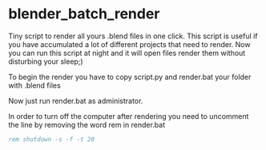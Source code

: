 # blender_batch_render

Tiny script to render all yours .blend files in one click.
This script is useful if you have accumulated a lot of different projects that need to render. Now you can run this script at night and it will open files render them without disturbing your sleep;)

To begin the render you have to copy script.py and render.bat your folder with .blend files

Now just run render.bat as administrator.

In order to turn off the computer after rendering you need to uncomment the line by removing the word rem in render.bat

```bat
rem shutdown -s -f -t 20
```
